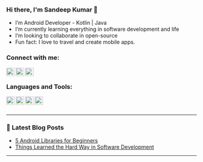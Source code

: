 ### Hi there, I'm Sandeep Kumar 👋

-  I’m Android Developer - Kotlin | Java
-  I’m currently learning everything in software development and life
-  I’m looking to collaborate in open-source
-  Fun fact: I love to travel and create mobile apps.

### Connect with me:

[<img align="left" alt="sandeep9094 | LinkedIn" width="22px" src="https://cdn.jsdelivr.net/npm/simple-icons@v3/icons/linkedin.svg" />][linkedin]
[<img align="left" alt="sandeep9094 | Medium" width="22px" src="https://cdn.jsdelivr.net/npm/simple-icons@3.4.0/icons/medium.svg" />][medium]
[<img align="left" alt="sandeep9094 | StackOverflow" width="22px" src="https://cdn.jsdelivr.net/npm/simple-icons@3.4.0/icons/stackoverflow.svg" />][stackoverflow]

<br />

### Languages and Tools:

[<img align="left" alt="sandeep9094 | Android" width="22px" src="https://cdn.jsdelivr.net/npm/simple-icons@3.4.0/icons/android.svg" />][android]
[<img align="left" alt="sandeep9094 | Kotlin" width="22px" src="https://cdn.jsdelivr.net/npm/simple-icons@3.4.0/icons/kotlin.svg" />][kotlin]
[<img align="left" alt="sandeep9094 | Java" width="22px" src="https://cdn.jsdelivr.net/npm/simple-icons@3.4.0/icons/java.svg" />][android]
[<img align="left" alt="sandeep9094 | Gradle" width="22px" src="https://cdn.jsdelivr.net/npm/simple-icons@3.4.0/icons/gradle.svg" />][gradle]

<br />
<br />

---

### 📕 Latest Blog Posts
<!-- BLOG-POST-LIST:START -->
- [5 Android Libraries for Beginners](https://medium.com/the-innovation/5-android-libraries-for-beginners-9c6205288276)
- [Things Learned the Hard Way in Software Development](https://medium.com/the-innovation/things-learned-hard-way-in-software-development-cfec6e8a9ed7)
<!-- BLOG-POST-LIST:END -->

---


[linkedin]: https://www.linkedin.com/in/sandeepkumar9094/
[medium]: https://medium.com/@sandeepkumar9094
[stackoverflow]: https://stackoverflow.com/users/11431011/sandeep-kumar?tab=profile
[android]: https://developer.android.com/
[kotlin]: https://developer.android.com/kotlin
[gradle]: https://gradle.org/
